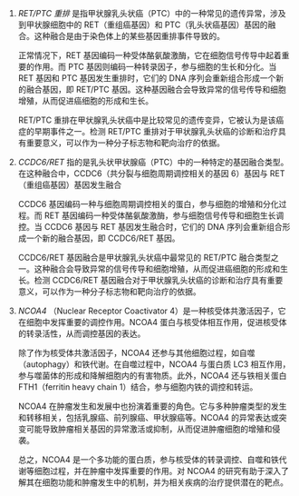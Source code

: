 1. *RET/PTC 重排*
	是指甲状腺乳头状癌（PTC）中的一种常见的遗传异常，涉及到甲状腺细胞中的 RET（重组癌基因）和 PTC（乳头状癌基因）基因的融合。这种融合是由于染色体上的某些基因重排事件导致的。

	正常情况下，RET 基因编码一种受体酪氨酸激酶，它在细胞信号传导中起着重要的作用。而 PTC 基因则编码一种转录因子，参与细胞的生长和分化。当 RET 基因和 PTC 基因发生重排时，它们的 DNA 序列会重新组合形成一个新的融合基因，即 RET/PTC 基因。这种基因融合会导致异常的信号传导和细胞增殖，从而促进癌细胞的形成和生长。

	RET/PTC 重排在甲状腺乳头状癌中是比较常见的遗传变异，它被认为是该癌症的早期事件之一。检测 RET/PTC 重排对于甲状腺乳头状癌的诊断和治疗具有重要意义，可以作为一种分子标志物和靶向治疗的依据。

2. *CCDC6/RET* 
	指的是乳头状甲状腺癌（PTC）中的一种特定的基因融合类型。在这种融合中，CCDC6（共分裂与细胞周期调控相关的基因 6）基因与 RET（重组癌基因）基因发生融合

	CCDC6 基因编码一种与细胞周期调控相关的蛋白，参与细胞的增殖和分化过程。而 RET 基因编码一种受体酪氨酸激酶，参与细胞信号传导和细胞生长调控。当 CCDC6 基因与 RET 基因发生融合时，它们的 DNA 序列会重新组合形成一个新的融合基因，即 CCDC6/RET 基因。

	CCDC6/RET 基因融合是甲状腺乳头状癌中最常见的 RET/PTC 融合类型之一。这种融合会导致异常的信号传导和细胞增殖，从而促进癌细胞的形成和生长。检测 CCDC6/RET 基因融合对于甲状腺乳头状癌的诊断和治疗具有重要意义，可以作为一种分子标志物和靶向治疗的依据。

3. *NCOA4*
	（Nuclear Receptor Coactivator 4）是一种核受体共激活因子，它在细胞中发挥重要的调控作用。NCOA4 蛋白与核受体相互作用，促进核受体的转录活性，从而调控基因的表达。

	除了作为核受体共激活因子，NCOA4 还参与其他细胞过程，如自噬（autophagy）和铁代谢。在自噬过程中，NCOA4 与蛋白质 LC3 相互作用，参与噬菌体的形成和降解细胞内的有害物质。此外，NCOA4 还与铁相关蛋白 FTH1（ferritin heavy chain 1）结合，参与细胞内铁的调控和转运。

	NCOA4 在肿瘤发生和发展中也扮演着重要的角色。它与多种肿瘤类型的发生和转移相关，包括乳腺癌、前列腺癌、甲状腺癌等。NCOA4 的异常表达或突变可能导致肿瘤相关基因的异常激活或抑制，从而促进肿瘤细胞的增殖和侵袭。

	总之，NCOA4 是一个多功能的蛋白质，参与核受体的转录调控、自噬和铁代谢等细胞过程，并在肿瘤中发挥重要的作用。对 NCOA4 的研究有助于深入了解其在细胞功能和肿瘤发生中的机制，并为相关疾病的治疗提供潜在的靶点。